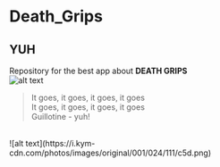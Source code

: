 # Death_Grips
## YUH
Repository for the best app about **DEATH GRIPS**
<br />
![alt text](https://pngimage.net/wp-content/uploads/2018/06/mc-ride-png-6.png)
>It goes, it goes, it goes, it goes <br />
>It goes, it goes, it goes, it goes<br />
>Guillotine - yuh!
<br />
![alt text](https://i.kym-cdn.com/photos/images/original/001/024/111/c5d.png)
